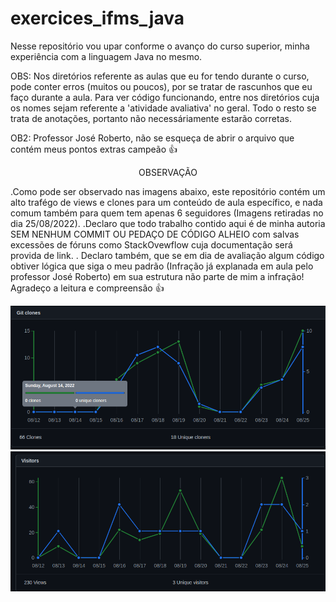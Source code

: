 # exercices_ifms_java
Nesse repositório vou upar conforme o avanço do curso superior, minha experiência com a linguagem Java no mesmo.

OBS: Nos diretórios referente as aulas que eu for tendo durante o curso, pode conter erros (muitos ou poucos), por se tratar de rascunhos que eu faço durante a aula. Para ver código funcionando, entre nos diretórios cuja os nomes sejam referente a 'atividade avaliativa' no geral. Todo o resto se trata de anotações, portanto não necessáriamente estarão corretas.

OB2: Professor José Roberto, não se esqueça de abrir o arquivo que contém meus pontos extras campeão 👍

<div align="center">OBSERVAÇÃO</div>

.Como pode ser observado nas imagens abaixo, este repositório contém um alto trafégo de views e clones para um conteúdo de aula específico, e nada comum também para quem tem apenas 6 seguidores (Imagens retiradas no dia 25/08/2022). 
.Declaro que todo trabalho contido aqui é de minha autoria SEM NENHUM COMMIT OU PEDAÇO DE CÓDIGO ALHEIO com salvas excessões de fóruns como StackOvewflow cuja documentação será provida de link.
. Declaro também, que se em dia de avaliação algum código obtiver lógica que siga o meu padrão (Infração já explanada em aula pelo professor José Roberto) em sua estrutura não parte de mim a infração! Agradeço a leitura e compreensão 👍

 ![Screenshot](/Imagens%20para%20documenta%C3%A7%C3%A3o/clone.png)
 ![Screenshot](/Imagens%20para%20documenta%C3%A7%C3%A3o/views.png)